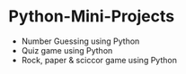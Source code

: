 # Python-Mini-Projects
<ul>
<li>Number Guessing using Python</li>
<li>Quiz game using Python</li>
<li>Rock, paper & sciccor game using Python</li>
</ul>
